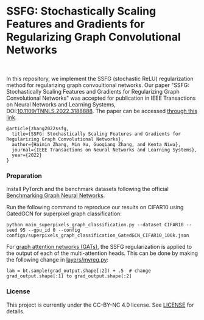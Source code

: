 # SSFG: Stochastically Scaling Features and Gradients for Regularizing Graph Convolutional Networks
<br>

In this repository,  we implement the SSFG (stochastic ReLU) regularization method for regularizing graph convoultional networks. Our paper "SSFG: Stochastically Scaling Features and Gradients for Regularizing Graph Convolutional Networks" was accepted for publication in IEEE Transactions on Neural Networks and Learning Systems, DOI:[10.1109/TNNLS.2022.3188888](10.1109/TNNLS.2022.3188888). The paper can be accessed [through this link](https://arxiv.org/abs/2102.10338).

```
@article{zhang2022ssfg,
  title={SSFG: Stochastically Scaling Features and Gradients for Regularizing Graph Convolutional Networks},
  author={Haimin Zhang, Min Xu, Guoqiang Zhang, and Kenta Niwa},
  journal={IEEE Transactions on Neural Networks and Learning Systems},
  year={2022}
}
```

### Preparation

Install PyTorch and the benchmark datasets following the official [Benchmarking Graph Neural Networks](https://github.com/graphdeeplearning/benchmarking-gnns).

Run the following command to reproduce our results on CIFAR10 using GatedGCN for superpixel graph classification:

```
python main_superpixels_graph_classification.py --dataset CIFAR10 --seed 95 --gpu_id 0 --config configs/superpixels_graph_classification_GatedGCN_CIFAR10_100k.json
```

For [graph attention networks (GATs)](https://arxiv.org/abs/1710.10903), the SSFG regularization is applied to the output of each of the multi-attention heads. This can be done by making the following change in  [layers/myreg.py](layers/myreg.py):

```
lam = bt.sample(grad_output.shape[:2]) + .5  # change grad_output.shape[:1] to grad_output.shape[:2]
```

### License

This project is currently under the CC-BY-NC 4.0 license. See [LICENSE](LICENSE) for details.

